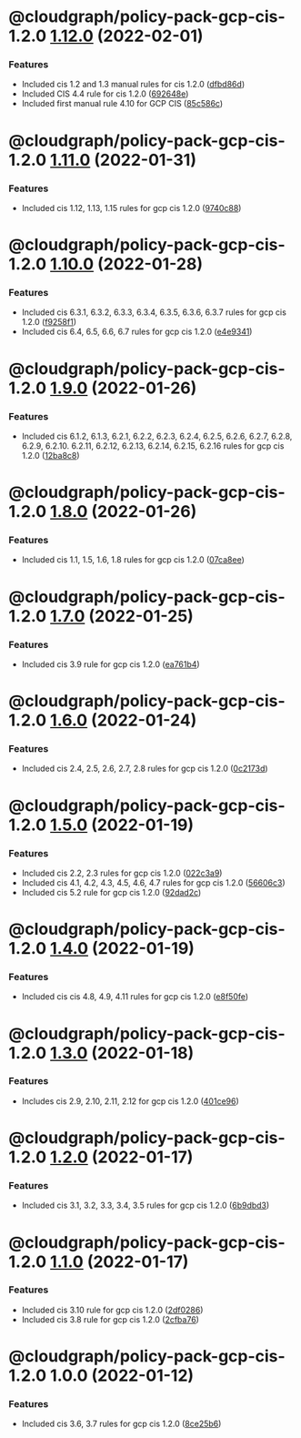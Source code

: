 # @cloudgraph/policy-pack-gcp-cis-1.2.0 [1.12.0](https://gitlab.com/auto-cloud/cloudgraph/policy-packs/compare/@cloudgraph/policy-pack-gcp-cis-1.2.0@1.11.0...@cloudgraph/policy-pack-gcp-cis-1.2.0@1.12.0) (2022-02-01)


### Features

* Included cis 1.2 and 1.3 manual rules for cis 1.2.0 ([dfbd86d](https://gitlab.com/auto-cloud/cloudgraph/policy-packs/commit/dfbd86d688b773c6af26201fd25173c818f0ee4d))
* Included CIS 4.4 rule for cis 1.2.0 ([692648e](https://gitlab.com/auto-cloud/cloudgraph/policy-packs/commit/692648eff3f8bc842bb03b4b9815cebad0932a7b))
* Included first manual rule 4.10 for GCP CIS ([85c586c](https://gitlab.com/auto-cloud/cloudgraph/policy-packs/commit/85c586c595181d9df6721da58318e4e34608fe7e))

# @cloudgraph/policy-pack-gcp-cis-1.2.0 [1.11.0](https://gitlab.com/auto-cloud/cloudgraph/policy-packs/compare/@cloudgraph/policy-pack-gcp-cis-1.2.0@1.10.0...@cloudgraph/policy-pack-gcp-cis-1.2.0@1.11.0) (2022-01-31)


### Features

* Included cis 1.12, 1.13, 1.15 rules for gcp cis 1.2.0 ([9740c88](https://gitlab.com/auto-cloud/cloudgraph/policy-packs/commit/9740c88afd5bbd5377910a9e01a3ad29ec5e0ff5))

# @cloudgraph/policy-pack-gcp-cis-1.2.0 [1.10.0](https://gitlab.com/auto-cloud/cloudgraph/policy-packs/compare/@cloudgraph/policy-pack-gcp-cis-1.2.0@1.9.0...@cloudgraph/policy-pack-gcp-cis-1.2.0@1.10.0) (2022-01-28)


### Features

* Included cis 6.3.1, 6.3.2, 6.3.3, 6.3.4, 6.3.5, 6.3.6, 6.3.7 rules for gcp cis 1.2.0 ([f9258f1](https://gitlab.com/auto-cloud/cloudgraph/policy-packs/commit/f9258f12af3f6503d026172666a072d8acba1691))
* Included cis 6.4, 6.5, 6.6, 6.7 rules for gcp cis 1.2.0 ([e4e9341](https://gitlab.com/auto-cloud/cloudgraph/policy-packs/commit/e4e9341e02a076ccfe82ab3c4a2f412b11ce07ae))

# @cloudgraph/policy-pack-gcp-cis-1.2.0 [1.9.0](https://gitlab.com/auto-cloud/cloudgraph/policy-packs/compare/@cloudgraph/policy-pack-gcp-cis-1.2.0@1.8.0...@cloudgraph/policy-pack-gcp-cis-1.2.0@1.9.0) (2022-01-26)


### Features

* Included cis 6.1.2, 6.1.3, 6.2.1, 6.2.2, 6.2.3, 6.2.4, 6.2.5, 6.2.6, 6.2.7, 6.2.8, 6.2.9, 6.2.10. 6.2.11, 6.2.12, 6.2.13, 6.2.14, 6.2.15, 6.2.16 rules for gcp cis 1.2.0 ([12ba8c8](https://gitlab.com/auto-cloud/cloudgraph/policy-packs/commit/12ba8c8ad21bc272f91b57cc14ae79e7dd043ff1))

# @cloudgraph/policy-pack-gcp-cis-1.2.0 [1.8.0](https://gitlab.com/auto-cloud/cloudgraph/policy-packs/compare/@cloudgraph/policy-pack-gcp-cis-1.2.0@1.7.0...@cloudgraph/policy-pack-gcp-cis-1.2.0@1.8.0) (2022-01-26)


### Features

* Included cis 1.1, 1.5, 1.6, 1.8 rules for gcp cis 1.2.0 ([07ca8ee](https://gitlab.com/auto-cloud/cloudgraph/policy-packs/commit/07ca8ee01f42a7c9df073a6e6d8295793f1209dd))

# @cloudgraph/policy-pack-gcp-cis-1.2.0 [1.7.0](https://gitlab.com/auto-cloud/cloudgraph/policy-packs/compare/@cloudgraph/policy-pack-gcp-cis-1.2.0@1.6.0...@cloudgraph/policy-pack-gcp-cis-1.2.0@1.7.0) (2022-01-25)


### Features

* Included cis 3.9 rule for gcp cis 1.2.0 ([ea761b4](https://gitlab.com/auto-cloud/cloudgraph/policy-packs/commit/ea761b4a6441619007e5fad4164233f58ad91e2f))

# @cloudgraph/policy-pack-gcp-cis-1.2.0 [1.6.0](https://gitlab.com/auto-cloud/cloudgraph/policy-packs/compare/@cloudgraph/policy-pack-gcp-cis-1.2.0@1.5.0...@cloudgraph/policy-pack-gcp-cis-1.2.0@1.6.0) (2022-01-24)


### Features

* Included cis 2.4, 2.5, 2.6, 2.7, 2.8 rules for gcp cis 1.2.0 ([0c2173d](https://gitlab.com/auto-cloud/cloudgraph/policy-packs/commit/0c2173d4b27e6618f45c6fc3f6245114906ad17f))

# @cloudgraph/policy-pack-gcp-cis-1.2.0 [1.5.0](https://gitlab.com/auto-cloud/cloudgraph/policy-packs/compare/@cloudgraph/policy-pack-gcp-cis-1.2.0@1.4.0...@cloudgraph/policy-pack-gcp-cis-1.2.0@1.5.0) (2022-01-19)


### Features

* Included cis 2.2, 2.3 rules for gcp cis 1.2.0 ([022c3a9](https://gitlab.com/auto-cloud/cloudgraph/policy-packs/commit/022c3a97293a552ab3e802a71f5cc188cee14646))
* Included cis 4.1, 4.2, 4.3, 4.5, 4.6, 4.7 rules for gcp cis 1.2.0 ([56606c3](https://gitlab.com/auto-cloud/cloudgraph/policy-packs/commit/56606c3090748be48f115448e63646db2b0dc72f))
* Included cis 5.2 rule for gcp cis 1.2.0 ([92dad2c](https://gitlab.com/auto-cloud/cloudgraph/policy-packs/commit/92dad2c2ad399357b5ced7e74f4c2fc00aa01717))

# @cloudgraph/policy-pack-gcp-cis-1.2.0 [1.4.0](https://gitlab.com/auto-cloud/cloudgraph/policy-packs/compare/@cloudgraph/policy-pack-gcp-cis-1.2.0@1.3.0...@cloudgraph/policy-pack-gcp-cis-1.2.0@1.4.0) (2022-01-19)


### Features

* Included cis cis 4.8, 4.9, 4.11 rules for gcp cis 1.2.0 ([e8f50fe](https://gitlab.com/auto-cloud/cloudgraph/policy-packs/commit/e8f50fe53d9bdea5d1153dbcef91db0c30e8b228))

# @cloudgraph/policy-pack-gcp-cis-1.2.0 [1.3.0](https://gitlab.com/auto-cloud/cloudgraph/policy-packs/compare/@cloudgraph/policy-pack-gcp-cis-1.2.0@1.2.0...@cloudgraph/policy-pack-gcp-cis-1.2.0@1.3.0) (2022-01-18)


### Features

* Includes cis 2.9, 2.10, 2.11, 2.12 for gcp cis 1.2.0 ([401ce96](https://gitlab.com/auto-cloud/cloudgraph/policy-packs/commit/401ce96b16e78574b967968e01be60f5079eb053))

# @cloudgraph/policy-pack-gcp-cis-1.2.0 [1.2.0](https://gitlab.com/auto-cloud/cloudgraph/policy-packs/compare/@cloudgraph/policy-pack-gcp-cis-1.2.0@1.1.0...@cloudgraph/policy-pack-gcp-cis-1.2.0@1.2.0) (2022-01-17)


### Features

* Included cis 3.1, 3.2, 3.3, 3.4, 3.5 rules for gcp cis 1.2.0 ([6b9dbd3](https://gitlab.com/auto-cloud/cloudgraph/policy-packs/commit/6b9dbd37caf06b4970d9fa7f2f1677645400c8db))

# @cloudgraph/policy-pack-gcp-cis-1.2.0 [1.1.0](https://gitlab.com/auto-cloud/cloudgraph/policy-packs/compare/@cloudgraph/policy-pack-gcp-cis-1.2.0@1.0.0...@cloudgraph/policy-pack-gcp-cis-1.2.0@1.1.0) (2022-01-17)


### Features

* Included cis 3.10 rule for gcp cis 1.2.0 ([2df0286](https://gitlab.com/auto-cloud/cloudgraph/policy-packs/commit/2df02867fc83de3fdbc4d9f67bc10af43289444b))
* Included cis 3.8 rule for gcp cis 1.2.0 ([2cfba76](https://gitlab.com/auto-cloud/cloudgraph/policy-packs/commit/2cfba7677bb8b010d3a67368e5fe66fd2487fe5f))

# @cloudgraph/policy-pack-gcp-cis-1.2.0 1.0.0 (2022-01-12)


### Features

* Included cis 3.6, 3.7 rules for gcp cis 1.2.0 ([8ce25b6](https://gitlab.com/auto-cloud/cloudgraph/policy-packs/commit/8ce25b6bff826196ea360d96945b6160d0b0ceb8))
